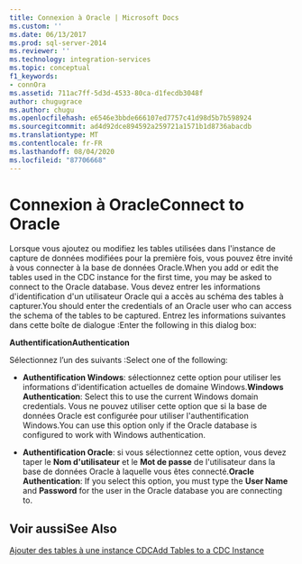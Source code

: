 ```yaml
---
title: Connexion à Oracle | Microsoft Docs
ms.custom: ''
ms.date: 06/13/2017
ms.prod: sql-server-2014
ms.reviewer: ''
ms.technology: integration-services
ms.topic: conceptual
f1_keywords:
- connOra
ms.assetid: 711ac7ff-5d3d-4533-80ca-d1fecdb3048f
author: chugugrace
ms.author: chugu
ms.openlocfilehash: e6546e3bbde666107ed7757c41d98d5b7b598924
ms.sourcegitcommit: ad4d92dce894592a259721a1571b1d8736abacdb
ms.translationtype: MT
ms.contentlocale: fr-FR
ms.lasthandoff: 08/04/2020
ms.locfileid: "87706668"
---
```

# <a name="connect-to-oracle"></a><span data-ttu-id="1e65c-102">Connexion à Oracle</span><span class="sxs-lookup"><span data-stu-id="1e65c-102">Connect to Oracle</span></span>
  <span data-ttu-id="1e65c-103">Lorsque vous ajoutez ou modifiez les tables utilisées dans l'instance de capture de données modifiées pour la première fois, vous pouvez être invité à vous connecter à la base de données Oracle.</span><span class="sxs-lookup"><span data-stu-id="1e65c-103">When you add or edit the tables used in the CDC instance for the first time, you may be asked to connect to the Oracle database.</span></span> <span data-ttu-id="1e65c-104">Vous devez entrer les informations d'identification d'un utilisateur Oracle qui a accès au schéma des tables à capturer.</span><span class="sxs-lookup"><span data-stu-id="1e65c-104">You should enter the credentials of an Oracle user who can access the schema of the tables to be captured.</span></span> <span data-ttu-id="1e65c-105">Entrez les informations suivantes dans cette boîte de dialogue :</span><span class="sxs-lookup"><span data-stu-id="1e65c-105">Enter the following in this dialog box:</span></span>  
  
 <span data-ttu-id="1e65c-106">**Authentification**</span><span class="sxs-lookup"><span data-stu-id="1e65c-106">**Authentication**</span></span>  
  
 <span data-ttu-id="1e65c-107">Sélectionnez l’un des suivants :</span><span class="sxs-lookup"><span data-stu-id="1e65c-107">Select one of the following:</span></span>  
  
-   <span data-ttu-id="1e65c-108">**Authentification Windows**: sélectionnez cette option pour utiliser les informations d'identification actuelles de domaine Windows.</span><span class="sxs-lookup"><span data-stu-id="1e65c-108">**Windows Authentication**: Select this to use the current Windows domain credentials.</span></span> <span data-ttu-id="1e65c-109">Vous ne pouvez utiliser cette option que si la base de données Oracle est configurée pour utiliser l'authentification Windows.</span><span class="sxs-lookup"><span data-stu-id="1e65c-109">You can use this option only if the Oracle database is configured to work with Windows authentication.</span></span>  
  
-   <span data-ttu-id="1e65c-110">**Authentification Oracle**: si vous sélectionnez cette option, vous devez taper le **Nom d'utilisateur** et le **Mot de passe** de l'utilisateur dans la base de données Oracle à laquelle vous êtes connecté.</span><span class="sxs-lookup"><span data-stu-id="1e65c-110">**Oracle Authentication**: If you select this option, you must type the **User Name** and **Password** for the user in the Oracle database you are connecting to.</span></span>  
  
## <a name="see-also"></a><span data-ttu-id="1e65c-111">Voir aussi</span><span class="sxs-lookup"><span data-stu-id="1e65c-111">See Also</span></span>  
 [<span data-ttu-id="1e65c-112">Ajouter des tables à une instance CDC</span><span class="sxs-lookup"><span data-stu-id="1e65c-112">Add Tables to a CDC Instance</span></span>](add-tables-to-a-cdc-instance.md)  
  
  
